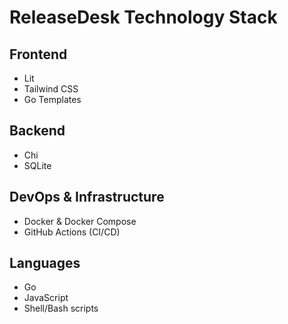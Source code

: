 # ReleaseDesk Technology Stack

## Frontend

- Lit
- Tailwind CSS
- Go Templates

## Backend

- Chi
- SQLite

## DevOps & Infrastructure

- Docker & Docker Compose
- GitHub Actions (CI/CD)

## Languages

- Go
- JavaScript
- Shell/Bash scripts